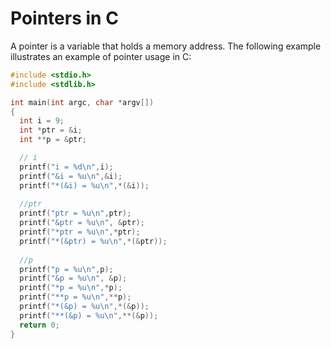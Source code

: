 # Pointers in C

A pointer is a variable that holds a memory address. The following example illustrates an example of pointer usage in C:

```C
#include <stdio.h>
#include <stdlib.h>

int main(int argc, char *argv[])
{
  int i = 9;
  int *ptr = &i;
  int **p = &ptr;

  // i
  printf("i = %d\n",i);
  printf("&i = %u\n",&i);
  printf("*(&i) = %u\n",*(&i));
  
  //ptr
  printf("ptr = %u\n",ptr);
  printf("&ptr = %u\n", &ptr);
  printf("*ptr = %u\n",*ptr);
  printf("*(&ptr) = %u\n",*(&ptr));
  
  //p
  printf("p = %u\n",p);
  printf("&p = %u\n", &p);
  printf("*p = %u\n",*p);
  printf("**p = %u\n",**p);
  printf("*(&p) = %u\n",*(&p));
  printf("**(&p) = %u\n",**(&p));
  return 0;
}
```
